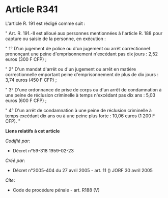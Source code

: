 # Article R341

L'article R. 191 est rédigé comme suit : 

" Art. R. 191.-Il est alloué aux personnes mentionnées à l'article R. 188 pour capture ou saisie de la personne, en
exécution : 

" 1° D'un jugement de police ou d'un jugement ou arrêt correctionnel prononçant une peine d'emprisonnement n'excédant pas dix
jours : 2,52 euros (300 F CFP) ; 

" 2° D'un mandat d'arrêt ou d'un jugement ou arrêt en matière correctionnelle emportant peine d'emprisonnement de plus de dix
jours : 3,74 euros (450 F CFP) ; 

" 3° D'une ordonnance de prise de corps ou d'un arrêt de condamnation à une peine de réclusion criminelle à temps n'excédant
pas dix ans : 5,03 euros (600 F CFP) ; 

" 4° D'un arrêt de condamnation à une peine de réclusion criminelle à temps excédant dix ans ou à une peine plus forte :
10,06 euros (1 200 F CFP). "

**Liens relatifs à cet article**

_Codifié par_:

  - Décret n°59-318 1959-02-23

_Créé par_:

  - Décret n°2005-404 du 27 avril 2005 - art. 11 () JORF 30 avril 2005

_Cite_:

  - Code de procédure pénale - art. R188 (V)

